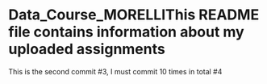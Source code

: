 # Data_Course_MORELLIThis README file contains information about my uploaded assignments
This is the second commit
#3, I must commit 10 times in total
#4
